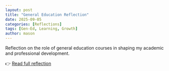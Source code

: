 ```yaml
---
layout: post
title: "General Education Reflection"
date: 2025-09-05
categories: [Reflections]
tags: [Gen-Ed, Learning, Growth]
author: mason
---
```


Reflection on the role of general education courses in shaping my academic and professional development.

👉 [Read full reflection](/reflections/gen-ed/)